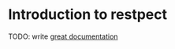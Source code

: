 # Introduction to restpect

TODO: write [great documentation](http://jacobian.org/writing/what-to-write/)
